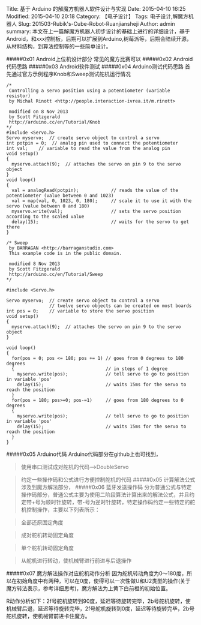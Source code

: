 Title: 基于 Arduino 的解魔方机器人软件设计与实现
Date: 2015-04-10 16:25
Modified: 2015-04-10 20:18
Category: 【电子设计】
Tags: 电子设计,解魔方机器人
Slug: 201503-Rubik's-Cube-Robot-Ruanjiansheji
Author: admin
summary: 本文在上一篇解魔方机器人初步设计的基础上进行的详细设计，基于Android，和xxx控制板，后期可以扩展到Arduino,树莓派等，后期会陆续开源，从材料结构，到算法控制等的一些简单设计。

#####0x01 Android上位机设计部分
常见的魔方比赛可以
#####0x02 Android代码思路
#####0x03 Android软件测试
#####0x04 Arduino测试代码思路
首先通过官方示例程序Knob和Sweep测试舵机运行情况

	/* 
	 Controlling a servo position using a potentiometer (variable resistor) 
	 by Michal Rinott <http://people.interaction-ivrea.it/m.rinott> 

	 modified on 8 Nov 2013
	 by Scott Fitzgerald
	 http://arduino.cc/en/Tutorial/Knob
	*/
	#include <Servo.h>
	Servo myservo;  // create servo object to control a servo
	int potpin = 0;  // analog pin used to connect the potentiometer
	int val;    // variable to read the value from the analog pin
	void setup()
	{
	  myservo.attach(9);  // attaches the servo on pin 9 to the servo object
	}
	void loop() 
	{ 
	  val = analogRead(potpin);            // reads the value of the potentiometer (value between 0 and 1023) 
	  val = map(val, 0, 1023, 0, 180);     // scale it to use it with the servo (value between 0 and 180) 
	  myservo.write(val);                  // sets the servo position according to the scaled value 
	  delay(15);                           // waits for the servo to get there 
	} 

	/* Sweep
	 by BARRAGAN <http://barraganstudio.com> 
	 This example code is in the public domain.

	 modified 8 Nov 2013
	 by Scott Fitzgerald
	 http://arduino.cc/en/Tutorial/Sweep
	*/ 

	#include <Servo.h> 
	 
	Servo myservo;  // create servo object to control a servo 
		            // twelve servo objects can be created on most boards
	int pos = 0;    // variable to store the servo position 
	void setup() 
	{ 
	  myservo.attach(9);  // attaches the servo on pin 9 to the servo object 
	} 
	 
	void loop() 
	{ 
	  for(pos = 0; pos <= 180; pos += 1) // goes from 0 degrees to 180 degrees 
	  {                                  // in steps of 1 degree 
		myservo.write(pos);              // tell servo to go to position in variable 'pos' 
		delay(15);                       // waits 15ms for the servo to reach the position 
	  } 
	  for(pos = 180; pos>=0; pos-=1)     // goes from 180 degrees to 0 degrees 
	  {
		myservo.write(pos);              // tell servo to go to position in variable 'pos' 
		delay(15);                       // waits 15ms for the servo to reach the position 
	  } 
	} 

#####0x05 Arduino代码
Arduino代码部分在github上也可找到，

> 使用串口测试成对舵机的代码-->DoubleServo

> 约定一些操作码和公式进行方便控制舵机的代码
#####0x05 计算解法公式
涉及到魔方解法部分，
#####0x06 蓝牙发送操作码
分为普通公式与特定操作码部分，普通公式主要为使用二阶段算法计算出来的解法公式，并且约定带+号为顺时针旋转，带-号为逆时针旋转，特定操作码约定一些特定的舵机控制操作，主要以下列表所示：

> 全部还原固定角度

> 成对舵机转动固定角度

> 单个舵机转动固定角度

> 从舵机进行转动，使机械臂进行前进与后退操作

> 
#####0x07 魔方解法操作对应舵机动作分析
因为舵机转动角度为0～180度，所以在初始角度中有两种，可以在0度，使得可以一次性做U和U2类型的操作(关于魔方转法表示，参考详细思考)，魔方解法为上黄下白前橙的初始位置。

R动作分析如下：2f号舵机旋转到90度，延迟等待旋转完毕，2b号舵机旋转，使机械臂后退，延迟等待旋转完毕，2f号舵机旋转到0度，延迟等待旋转完毕，2b号舵机旋转，使机械臂前进卡住魔方。

